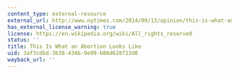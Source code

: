 ```yaml
---
content_type: external-resource
external_url: http://www.nytimes.com/2014/09/13/opinion/this-is-what-an-abortion-looks-like.html?_r=0
has_external_license_warning: true
license: https://en.wikipedia.org/wiki/All_rights_reserved
status: ''
title: This Is What an Abortion Looks Like
uid: 3af3cdbd-3b38-434b-9e99-b86d628f23d0
wayback_url: ''
---
```

